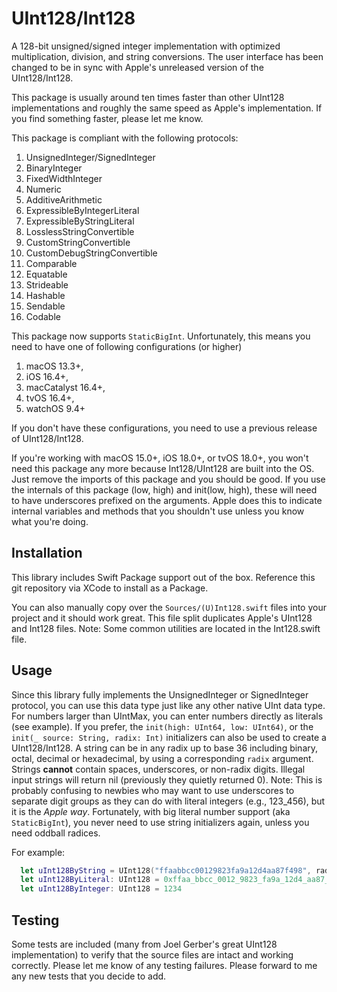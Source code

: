 # UInt128/Int128

A 128-bit unsigned/signed integer implementation with optimized multiplication, division, and string conversions.
The user interface has been changed to be in sync with Apple's unreleased version of the UInt128/Int128.

This package is usually around ten times faster than other UInt128 implementations and roughly the same
speed as Apple's implementation. If you find something faster, please let me know.

This package is compliant with the following protocols:

1. UnsignedInteger/SignedInteger
2. BinaryInteger
3. FixedWidthInteger
4. Numeric
4. AdditiveArithmetic
5. ExpressibleByIntegerLiteral
6. ExpressibleByStringLiteral
6. LosslessStringConvertible
7. CustomStringConvertible
7. CustomDebugStringConvertible
8. Comparable
9. Equatable
9. Strideable
10. Hashable
11. Sendable
12. Codable

This package now supports `StaticBigInt`. Unfortunately, this means you need
to have one of following configurations (or higher) 

1. macOS 13.3+, 
2. iOS 16.4+, 
3. macCatalyst 16.4+, 
4. tvOS 16.4+,
5. watchOS 9.4+

If you don't have these configurations, you need to use a previous release of
UInt128/Int128.

If you're working with macOS 15.0+, iOS 18.0+, or tvOS 18.0+, you won't need
this package any more because Int128/UInt128 are built into the OS.  Just
remove the imports of this package and you should be good.  If you use the
internals of this package (low, high) and init(low, high), these will need
to have underscores prefixed on the arguments.  Apple does this to indicate internal variables
and methods that you shouldn't use unless you know what you're doing.

## Installation
This library includes Swift Package support out of the box.
Reference this git repository via XCode to install as a Package.

You can also manually copy over the `Sources/(U)Int128.swift` files into your project
and it should work great. This file split duplicates Apple's UInt128 and Int128
files. Note: Some common utilities are located in the Int128.swift file.

## Usage
Since this library fully implements the UnsignedInteger or SignedInteger protocol, 
you can use this data type just like any other native UInt data type. For numbers larger
than UIntMax, you can enter numbers directly as literals (see example).  If you prefer,
the `init(high: UInt64, low: UInt64)`, or the `init(_ source: String, radix: Int)` initializers
can also be used to create a UInt128/Int128. A string can be in any radix up to base 36
including binary, octal, decimal or hexadecimal, by using a corresponding `radix` 
argument. Strings **cannot** contain spaces, underscores, or non-radix digits. Illegal 
input strings will return nil (previously they quietly returned 0).  Note: This is probably confusing
to newbies who may want to use underscores to separate digit groups as they
can do with literal integers (e.g., 123\_456), but it is the *Apple way*.
Fortunately, with big literal number support (aka `StaticBigInt`), you never
need to use string initializers again, unless you need oddball radices.

For example:
```Swift
  let uInt128ByString = UInt128("ffaabbcc00129823fa9a12d4aa87f498", radix:16)!
  let uInt128ByLiteral: UInt128 = 0xffaa_bbcc_0012_9823_fa9a_12d4_aa87_f498
  let uInt128ByInteger: UInt128 = 1234
```

## Testing
Some tests are included (many from Joel Gerber's great UInt128 implementation)
to verify that the source files are intact and working correctly.  Please
let me know of any testing failures. Please forward to me any new tests that
you decide to add.

